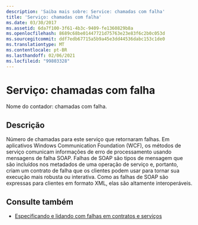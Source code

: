 ```yaml
---
description: 'Saiba mais sobre: Service: chamadas com falha'
title: 'Serviço: chamadas com falha'
ms.date: 03/30/2017
ms.assetid: 6da7f100-3f61-4b3c-9409-fe1360829b8a
ms.openlocfilehash: 8689c68be01447721d75763e23e83f6c2b0c053d
ms.sourcegitcommit: ddf7edb67715a5b9a45e3dd44536dabc153c1de0
ms.translationtype: MT
ms.contentlocale: pt-BR
ms.lasthandoff: 02/06/2021
ms.locfileid: "99803328"
---
```

# <a name="service-calls-faulted"></a>Serviço: chamadas com falha

Nome do contador: chamadas com falha.  
  
## <a name="description"></a>Descrição  

 Número de chamadas para este serviço que retornaram falhas. Em aplicativos Windows Communication Foundation (WCF), os métodos de serviço comunicam informações de erro de processamento usando mensagens de falha SOAP. Falhas de SOAP são tipos de mensagem que são incluídos nos metadados de uma operação de serviço e, portanto, criam um contrato de falha que os clientes podem usar para tornar sua execução mais robusta ou interativa. Como as falhas de SOAP são expressas para clientes em formato XML, elas são altamente interoperáveis.  
  
## <a name="see-also"></a>Consulte também

- [Especificando e lidando com falhas em contratos e serviços](../../specifying-and-handling-faults-in-contracts-and-services.md)
